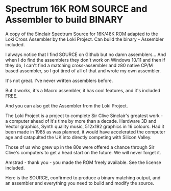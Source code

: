 # Spectrum 16K ROM SOURCE and Assembler to build BINARY
A copy of the Sinclair Spectrum Source for 16K/48K ROM adapted to the Loki Cross Assembler by the Loki Project. Can build the binary - Assembler included. 

I always notice that I find SOURCE on Github but no damn assemblers... And when I do find the assemblers
they don't work on Windows 10/11 and then if they do, I can't find a matching cross-assembler and 
z80 native CP/M based assembler, so I got tired of all of that and wrote my own assembler.

It's not great. I've never written assemblers before.

But it works, it's a Macro assembler, it has cool features, and it's included FREE.

And you can also get the Assembler from the Loki Project.

The Loki Project is a project to complete Sir Clive Sinclair's greatest work - a computer ahead of it's 
time by more than a decade. Hardware 3D and Vector graphics, Synth quality music, 512x192 graphics in 
16 colours. Had it been made in 1985 as was planned, it would have accelerated the computer age and 
catapulted the UK into directly competing with Silicon Valley.

Those of us who grew up in the 80s were offered a chance through Sir Clive's computers to get a head start
on the future. We will never forget it.

Amstrad - thank you - you made the ROM freely available. See the license included.

Here is the SOURCE, confirmed to produce a binary matching output, and an assembler and everything you need
to build and modify the source. 